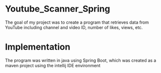 # Youtube_Scanner_Spring
The goal of my project was to create a program that retrieves data from YouTube including channel and video ID, number of likes, views, etc.
# Implementation 
The program was written in java using Spring Boot, which was created as a maven project using the intellij IDE environment
